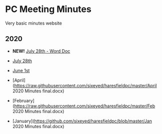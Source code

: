 # PC Meeting Minutes

Very basic minutes website

## 2020

- **NEW!** [July 28th - Word Doc](https://raw.githubusercontent.com/sixeyed/haresfieldpc/master/minutes/2020/Some%20more%20minutes.docx)

- [July 28th](https://raw.githubusercontent.com/sixeyed/haresfieldpc/master/minutes/2020/2020-07-28-minutes.txt)

- [June 1st](https://raw.githubusercontent.com/sixeyed/haresfieldpc/master/minutes/2020/2020-06-01-minutes.txt)

- [April](https://raw.githubusercontent.com/sixeyed/haresfieldpc/master/April 2020 Minutes final.docx)

- [February](https://raw.githubusercontent.com/sixeyed/haresfieldpc/master/Feb 2020 Minutes final.docx)

- [January](https://github.com/sixeyed/haresfieldpc/blob/master/Jan 2020 Minutes final.docx)
